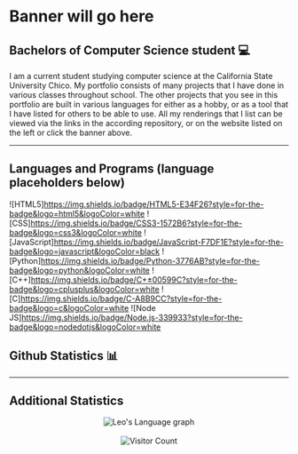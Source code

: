 <!-- <a href = "https://leomalinen04.github.io/"><img src = "" alt = "Leo Malinen" /></a> -->

# Banner will go here

## Bachelors of Computer Science student 💻

I am a current student studying computer science at the California State University Chico. My portfolio consists of many projects that I have done in various classes throughout school. The other projects that you see in this portfolio are built in various languages for either as a hobby, or as a tool that I have listed for others to be able to use. All my renderings that I list can be viewed via the links in the according repository, or on the website listed on the left or click the banner above. 

---
## Languages and Programs (language placeholders below)
![HTML5]https://img.shields.io/badge/HTML5-E34F26?style=for-the-badge&logo=html5&logoColor=white 
![CSS]https://img.shields.io/badge/CSS3-1572B6?style=for-the-badge&logo=css3&logoColor=white
![JavaScript]https://img.shields.io/badge/JavaScript-F7DF1E?style=for-the-badge&logo=javascript&logoColor=black
![Python]https://img.shields.io/badge/Python-3776AB?style=for-the-badge&logo=python&logoColor=white
![C++]https://img.shields.io/badge/C+±00599C?style=for-the-badge&logo=cplusplus&logoColor=white
![C]https://img.shields.io/badge/C-A8B9CC?style=for-the-badge&logo=c&logoColor=white
![Node JS]https://img.shields.io/badge/Node.js-339933?style=for-the-badge&logo=nodedotjs&logoColor=white
<br>

## Github Statistics 📊
<!--
<img align="right" src="https://github-readme-stats.vercel.app/api?username=leomalinen04&include_all_commits=true&count_private=true&show_icons=true&line_height=20&title_color=2B5BBD&icon_color=1124BB&text_color=A1A1A1&bg_color=0,000000,130F40" alt="My Github Stats"/>
-->
---
## Additional Statistics

<div align="center">
    <img src="https://github-readme-stats.vercel.app/api/top-langs/?username=leomalinen04&langs_count=20&theme=algolia" alt="Leo's Language graph" />
</div>
<br>
<div align="center">
    <img src="https://visitor-badge.laobi.icu/badge?page_id=leomalinen04.leomalinen04" alt="Visitor Count" />
</div>

